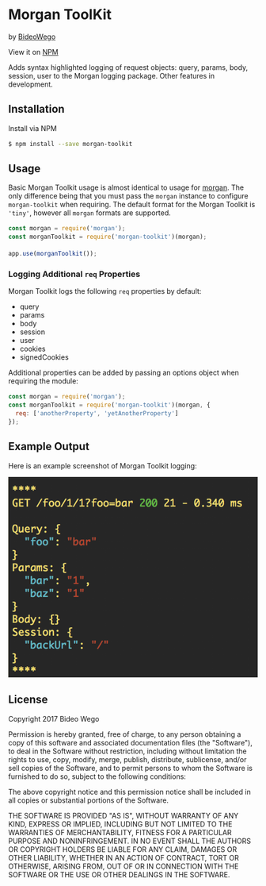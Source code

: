 # Morgan ToolKit

by [BideoWego](https://github.com/BideoWego)

View it on [NPM](https://www.npmjs.com/package/morgan-toolkit)


Adds syntax highlighted logging of request objects: query, params, body, session, user to the Morgan logging package. Other features in development.


## Installation

Install via NPM

```bash
$ npm install --save morgan-toolkit
```


## Usage

Basic Morgan Toolkit usage is almost identical to usage for [morgan](https://github.com/expressjs/morgan). The only difference being that you must pass the `morgan` instance to configure `morgan-toolkit` when requiring. The default format for the Morgan Toolkit is `'tiny'`, however all `morgan` formats are supported.


```javascript
const morgan = require('morgan');
const morganToolkit = require('morgan-toolkit')(morgan);

app.use(morganToolkit());
```

### Logging Additional `req` Properties

Morgan Toolkit logs the following `req` properties by default:

* query
* params
* body
* session
* user
* cookies
* signedCookies

Additional properties can be added by passing an options object when requiring the module:


```javascript
const morgan = require('morgan');
const morganToolkit = require('morgan-toolkit')(morgan, {
  req: ['anotherProperty', 'yetAnotherProperty']
});
```


## Example Output

Here is an example screenshot of Morgan Toolkit logging:


![Screenshot](/screenshot.png?raw=true "Screenshot")


## License


Copyright 2017 Bideo Wego

Permission is hereby granted, free of charge, to any person obtaining a copy of this software and associated documentation files (the "Software"), to deal in the Software without restriction, including without limitation the rights to use, copy, modify, merge, publish, distribute, sublicense, and/or sell copies of the Software, and to permit persons to whom the Software is furnished to do so, subject to the following conditions:

The above copyright notice and this permission notice shall be included in all copies or substantial portions of the Software.

THE SOFTWARE IS PROVIDED "AS IS", WITHOUT WARRANTY OF ANY KIND, EXPRESS OR IMPLIED, INCLUDING BUT NOT LIMITED TO THE WARRANTIES OF MERCHANTABILITY, FITNESS FOR A PARTICULAR PURPOSE AND NONINFRINGEMENT. IN NO EVENT SHALL THE AUTHORS OR COPYRIGHT HOLDERS BE LIABLE FOR ANY CLAIM, DAMAGES OR OTHER LIABILITY, WHETHER IN AN ACTION OF CONTRACT, TORT OR OTHERWISE, ARISING FROM, OUT OF OR IN CONNECTION WITH THE SOFTWARE OR THE USE OR OTHER DEALINGS IN THE SOFTWARE.













